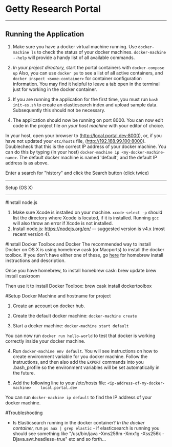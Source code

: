 Getty Research Portal
=====================
*******************************


Running the Application
------------------------


1. Make sure you have a docker virtual machine running. Use `docker-machine ls` to check the status of your docker machines. `docker-machine --help` will provide a handy list of all available commands.

2. *In your project directory,* start the portal containers  with `docker-compose up` Also, you can use `docker ps` to see a list of all active containers, and `docker inspect <some-container>` for container configuration information. You may find it helpful to leave a tab open in the terminal just for working in the docker container.

3.  If you are running the application for the first time, you must run `bash init-es.sh` to create an elasticsearch index and upload sample data. Subsequently this should not be necessary.

4. The application should now be running on port 8000. You can now edit code in the project file *on your host machine* with your editor of choice.

In your host, open your browser to (http://local.portal.dev:8000), or, if you have not updated your `etc/hosts` file, (http://192.168.99.100:8000). Doublecheck that this is the correct IP address of your docker machine. You can do this by typing (in your host) `docker-machine ip <my-docker-machine-name>`. The default docker machine is named 'default', and the default IP address is as above.


Enter a search for "history" and click the Search button (click twice)

*******************************


Setup (OS X)
_______________________

#Install node.js
1. Make sure Xcode is installed on your machine. `xcode-select -p` should list the directory where Xcode is located, if it is installed. Running `gcc` will also throw an error if Xcode is not installed.
2. Install node.js: https://nodejs.org/en/ -- suggested version is v4.x (most recent version 4).

#Install Docker Toolbox and Docker
The recommended way to install Docker on OS X is using homebrew cask (or Macports) to install the docker toolbox.
If you don't have either one of these, go [here](http://http://brew.sh/) for homebrew install instructions and description.

Once you have homebrew, to install homebrew cask:
        brew update
        brew install caskroom

Then use it to install Docker Toolbox:
        brew cask install dockertoolbox

#Setup Docker Machine and hostname for project

1. Create an account on docker hub.
2. Create the default docker machine:
        `docker-machine create`

3. Start a docker machine:
        `docker-machine start default`

You can now run `docker run hello-world` to test that docker is working correctly inside your docker machine.

4. Run `docker-machine env default`. You will see instructions on how to create environment variable for you docker machine. Follow the instructions, and then also add the `EXPORT` commands into you .bash_profile so the environment variables will be set automatically in the future.

5. Add the following line to your /etc/hosts file:
       `<ip-address-of-my-docker-machine>    local.portal.dev`

You can run `docker-machine ip default` to find the IP address of your docker machine.

#Troubleshooting

- Is Elasticsearch running in the docker container? *In the docker container,* run `ps aux | grep elastic` - if elasticsearch is running you should see something like "/usr/bin/java -Xms256m -Xmx1g -Xss256k -Djava.awt.headless=true" etc and so forth...
